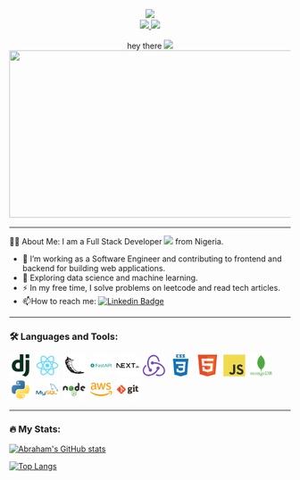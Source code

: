 <div id="header" >
  <div align="center">
  <img src="https://media.giphy.com/media/v1.Y2lkPTc5MGI3NjExc2s3NjQ0Z2FtZ3NiNXA4NGFxd210aXp0cnE1NHMzMDF2b3R5bTFmMCZlcD12MV9pbnRlcm5hbF9naWZfYnlfaWQmY3Q9cw/M9gbBd9nbDrOTu1Mqx/giphy.gif" width="100"/>
  </div>
  
  <div id="badges" align="center">
    <a href="https://www.linkedin.com/in/abraham-omorisiagbon-619796233">
        <img src="https://img.shields.io/badge/LinkedIn-blue?logo=linkedin&logoColor=white&style=for-the-badge"/>
    </a>
  
   <a href="">
      <img src="https://img.shields.io/badge/Twitter-red?style=for-the-badge&logo=twitter&logoColor=white"/>
   </a>
 </div>

<div align="center">
<img src="https://komarev.com/ghpvc/?username=Abrahamosaz&style=flat-square&color=blue" alt=""/>
</div>

<div align="center">
hey there
<img src="https://media.giphy.com/media/v1.Y2lkPTc5MGI3NjExdGMyc3h5aGxvdHA1eTNvemN4bmcyeXB6M3hlOWF1N2hpc2NwazdkdyZlcD12MV9pbnRlcm5hbF9naWZfYnlfaWQmY3Q9cw/hvRJCLFzcasrR4ia7z/giphy.gif" width="30px"/>
</div>


<div align="center">
  <img src="https://media.giphy.com/media/v1.Y2lkPTc5MGI3NjExYXp3NzhjcjByMmJkNWNqYWNhZ2RydHF1ZjIwanJ3N3gyZ3Z4emF3YSZlcD12MV9pbnRlcm5hbF9naWZfYnlfaWQmY3Q9Zw/dWesBcTLavkZuG35MI/giphy.gif" width="600" height="300"/>
</div>

---


:man_technologist: About Me:
I am a Full Stack Developer <img src="https://media.giphy.com/media/WUlplcMpOCEmTGBtBW/giphy.gif" width="30"> from Nigeria.
- :telescope: I’m working as a Software Engineer and contributing to frontend and backend for building web applications.
- :seedling: Exploring data science and machine learning.
- :zap: In my free time, I solve problems on leetcode and read tech articles.
- :mailbox:How to reach me: [![Linkedin Badge](https://img.shields.io/badge/-kakbar-blue?style=flat&logo=Linkedin&logoColor=white)](https://www.linkedin.com/in/abraham-omorisiagbon-619796233)

---


### :hammer_and_wrench: Languages and Tools:
<div>
  <img src="https://github.com/devicons/devicon/blob/master/icons/django/django-plain.svg" title="Django" alt="Django" width="40" height="40"/>&nbsp;
  <img src="https://github.com/devicons/devicon/blob/master/icons/react/react-original.svg" title="React" alt="React" width="40" height="40"/>&nbsp;
  <img src="https://github.com/devicons/devicon/blob/master/icons/flask/flask-original.svg" title="Flask" alt="Flask" width="40" height="40"/>&nbsp;
  <img src="https://github.com/devicons/devicon/blob/master/icons/fastapi/fastapi-plain-wordmark.svg" title="Fastapi" alt="Fastapi" width="40" height="40"/>&nbsp;
  <img src="https://github.com/devicons/devicon/blob/master/icons/nextjs/nextjs-original-wordmark.svg" title="Nextjs" alt="Nextjs" width="40" height="40"/>&nbsp;
  <img src="https://github.com/devicons/devicon/blob/master/icons/redux/redux-original.svg" title="Redux" alt="Redux " width="40" height="40"/>&nbsp;
  <img src="https://github.com/devicons/devicon/blob/master/icons/css3/css3-plain-wordmark.svg"  title="CSS3" alt="CSS" width="40" height="40"/>&nbsp;
  <img src="https://github.com/devicons/devicon/blob/master/icons/html5/html5-original.svg" title="HTML5" alt="HTML" width="40" height="40"/>&nbsp;
  <img src="https://github.com/devicons/devicon/blob/master/icons/javascript/javascript-original.svg" title="JavaScript" alt="JavaScript" width="40" height="40"/>&nbsp;
  <img src="https://github.com/devicons/devicon/blob/master/icons/mongodb/mongodb-plain-wordmark.svg" title="Mongodb" alt="Mongodb" width="40" height="40"/>&nbsp;
  <img src="https://github.com/devicons/devicon/blob/master/icons/python/python-original.svg" title="Python"  alt="Python" width="40" height="40"/>&nbsp;
  <img src="https://github.com/devicons/devicon/blob/master/icons/mysql/mysql-original-wordmark.svg" title="MySQL"  alt="MySQL" width="40" height="40"/>&nbsp;
  <img src="https://github.com/devicons/devicon/blob/master/icons/nodejs/nodejs-original-wordmark.svg" title="NodeJS" alt="NodeJS" width="40" height="40"/>&nbsp;
  <img src="https://github.com/devicons/devicon/blob/master/icons/amazonwebservices/amazonwebservices-plain-wordmark.svg" title="AWS" alt="AWS" width="40" height="40"/>&nbsp;
  <img src="https://github.com/devicons/devicon/blob/master/icons/git/git-original-wordmark.svg" title="Git" **alt="Git" width="40" height="40"/>
</div>

---

### :fire: My Stats:
[![Abraham's GitHub stats](https://github-readme-stats.vercel.app/api?username=Abrahamosaz&show_icons=true&theme=dark&icon_color=FFFF00&)](https://github.com/anuraghazra/github-readme-stats)

[![Top Langs](https://github-readme-stats.vercel.app/api/top-langs/?username=Abrahamosaz&layout=compact&theme=vision-friendly-dark&langs_count=8)](https://github.com/anuraghazra/github-readme-stats)

